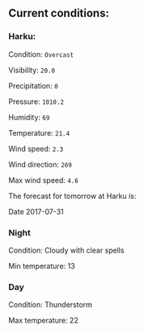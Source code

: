 ## Current conditions: 

### Harku: 

Condition: ``` Overcast ``` 

Visibility: ``` 20.0 ``` 

Precipitation: ``` 0 ``` 

Pressure: ``` 1010.2 ``` 

Humidity: ``` 69 ``` 

Temperature: ``` 21.4 ``` 

Wind speed: ``` 2.3 ``` 

Wind direction: ``` 269 ``` 

Max wind speed: ``` 4.6 ``` 


 The forecast for tomorrow at Harku is: 

Date 2017-07-31 

### Night 

Condition: Cloudy with clear spells 

Min temperature: 13 

### Day 

Condition: Thunderstorm 

Max temperature: 22 

